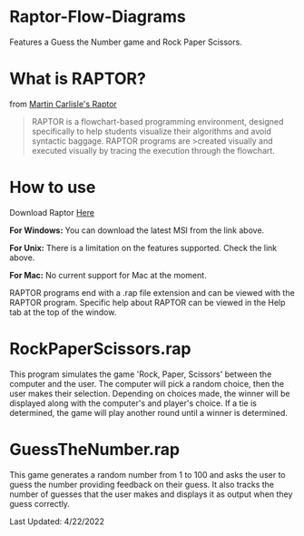 # Raptor-Flow-Diagrams

Features a Guess the Number game and Rock Paper Scissors. 

# What is RAPTOR?
from [Martin Carlisle's Raptor](https://raptor.martincarlisle.com/)

>RAPTOR is a flowchart-based programming environment, designed specifically to help students visualize their algorithms and avoid syntactic baggage. RAPTOR programs are >created visually and executed visually by tracing the execution through the flowchart.

# How to use

Download Raptor [Here](https://raptor.martincarlisle.com/)

**For Windows:** You can download the latest MSI from the link above. 

**For Unix:** There is a limitation on the features supported. Check the link above.

**For Mac:** No current support for Mac at the moment.

RAPTOR programs end with a .rap file extension and can be viewed with the RAPTOR program. 
Specific help about RAPTOR can be viewed in the Help tab at the top of the window.

# RockPaperScissors.rap

This program simulates the game 'Rock, Paper, Scissors' 
between the computer and the user. The computer will 
pick a random choice, then the user makes their selection. 
Depending on choices made, the winner will be displayed
along with the computer's and player's choice. If a tie is 
determined, the game will play another round until a winner
is determined.

# GuessTheNumber.rap

This game generates a random number from 1 to 100
and asks the user to guess the number providing feedback
on their guess. It also tracks the number of guesses
that the user makes and displays it as output when they guess correctly.

Last Updated: 4/22/2022
